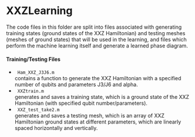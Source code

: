 # XXZLearning

The code files in this folder are split into files associated with generating training states (ground states of the XXZ Hamiltonian) and testing meshes (meshes of ground
states) that will be used in the learning, and files which perform the machine learning itself and generate a learned phase diagram.

#### Training/Testing Files
<ul>
  <li> <code> Ham_XXZ_J3J6.m </code> </li> contains a function to generate the XXZ Hamiltonian with a specified number of qubits and parameters J3/J6 and alpha.
  <li> <code> XXZtrain.m  </code> </li> generates and saves a training state, which is a ground state of the XXZ Hamiltonian (with specified qubit number/parameters).
  <li> <code> XXZ_test_take2.m  </code> </li> generates and saves a testing mesh, which is an array of XXZ Hamiltonian ground states at different parameters, which
  are linearly spaced horizontally and vertically.
</ul>


